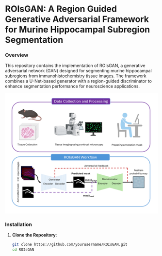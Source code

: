# ROIsGAN: A Region Guided Generative Adversarial Framework for Murine Hippocampal Subregion Segmentation

### Overview
This repository contains the implementation of ROIsGAN, a generative adversarial network (GAN) designed for segmenting murine hippocampal subregions from immunohistochemistry tissue images. The framework combines a U-Net-based generator with a region-guided discriminator to enhance segmentation performance for neuroscience applications.

![Screenshot](graphical_abstract.png)

### Installation
1. **Clone the Repository**:
   ```bash
   git clone https://github.com/yourusername/ROIsGAN.git
   cd ROIsGAN
